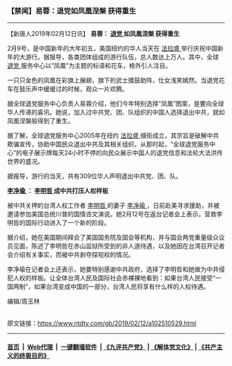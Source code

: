 ### 【禁闻】易蓉：退党如凤凰涅槃 获得重生
------------------------

<div class="post_content">
 <p>
  【新唐人2019年02月12日讯】
  <strong>
   易蓉：
   <a href="https://www.ntdtv.com/gb/退党.htm">
    退党
   </a>
   如凤凰涅槃 获得重生
  </strong>
 </p>
 <p>
  2月9号，是中国新年的大年初五，美国纽约的华人当天在
  <a href="https://www.ntdtv.com/gb/法拉盛.htm">
   法拉盛
  </a>
  举行庆祝中国新年的大游行。据报导，各类团体组成的游行队伍，总人数达上万人。其中，全球
  <a href="https://www.ntdtv.com/gb/退党.htm">
   退党
  </a>
  服务中心以“凤凰”为主题的标语和花车，格外引人注目。
 </p>
 <p>
  一只只金色的凤凰在彩旗上展翅，旗下的武士擂鼓助阵，仕女浅笑嫣然。当退党花车在鼓乐声中缓缓过的时候，观众一片欢腾。
 </p>
 <p>
  据全球退党服务中心负责人易蓉介绍，他们今年特别选择“凤凰”图案，是要向全球华人传递的喜讯。她说，加入过中共党、团、队组织的中国人选择退出中共，就如凤凰涅槃般得到了重生。
 </p>
 <p>
  据了解，全球退党服务中心2005年在纽约
  <a href="https://www.ntdtv.com/gb/法拉盛.htm">
   法拉盛
  </a>
  缅街成立，其宗旨是破解中共欺骗宣传，协助中国民众退出中共及其相关组织。从那时起，“全球退党服务中心”的电子展示牌每天24小时不停的向民众展示中国人的退党信息和法轮大法洪传世界的盛况。
 </p>
 <p>
  据报导，游行的当天，共有309位华人声明退出中共党、团、队。
 </p>
 <p>
  <strong>
   <a href="https://www.ntdtv.com/gb/李净瑜.htm">
    李净瑜
   </a>
   ：
   <a href="https://www.ntdtv.com/gb/李明哲.htm">
    李明哲
   </a>
   成中共打压人权样板
  </strong>
 </p>
 <p>
  被中共关押的台湾人权工作者
  <a href="https://www.ntdtv.com/gb/李明哲.htm">
   李明哲
  </a>
  的妻子
  <a href="https://www.ntdtv.com/gb/李净瑜.htm">
   李净瑜
  </a>
  ，日前赴美寻求援助，并被邀请参加美国总统川普的国情咨文演说。她2月12号在返台记者会上表示，营救李明哲的国际行动进入了一个新的阶段。
 </p>
 <p>
  据介绍，她在美国期间拜会了美国国务院及国会等机构，并与国会两党重量级众议员见面，陈述了李明哲在赤山监狱所受到的非人道待遇，以及她因在台湾召开记者会介绍有关事实，而被中共剥夺探视权的情况。
 </p>
 <p>
  李净瑜在记者会上还表示，她要特别感谢中共政府，选择了李明哲和她做为中共侵犯人权的样板。让全体台湾人民及国际社会赤裸裸地看到：如果台湾人民接受“一国两制”，如果台湾变成中国的一部分，台湾人民将享有什么样的人权待遇。
 </p>
 <p>
  编辑/周玉林
 </p>
 <div class="single_ad">
 </div>
</div>

<br/>原文链接：https://www.ntdtv.com/gb/2019/02/12/a102510529.html


------------------------
#### [首页](https://github.com/gfw-breaker/banned-news/blob/master/README.md) &nbsp;|&nbsp; [Web代理](https://github.com/labour-camp/helloworld) &nbsp;|&nbsp; [一键翻墙软件](https://github.com/gfw-breaker/nogfw/blob/master/README.md) &nbsp;| [《九评共产党》](https://github.com/gfw-breaker/9ping.md/blob/master/README.md#九评之一评共产党是什么) | [《解体党文化》](https://github.com/gfw-breaker/jtdwh.md/blob/master/README.md) | [《共产主义的终极目的》](https://github.com/gfw-breaker/gczydzjmd.md/blob/master/README.md)

